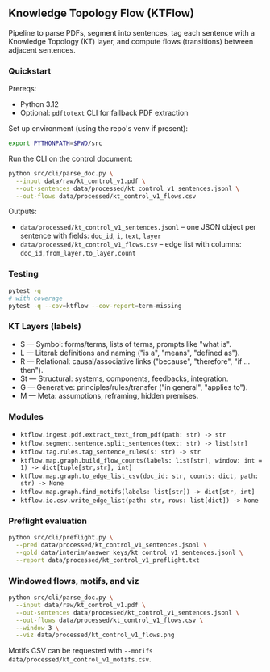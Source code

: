 ## Knowledge Topology Flow (KTFlow)

Pipeline to parse PDFs, segment into sentences, tag each sentence with a Knowledge Topology (KT) layer, and compute flows (transitions) between adjacent sentences.

### Quickstart

Prereqs:
- Python 3.12
- Optional: `pdftotext` CLI for fallback PDF extraction

Set up environment (using the repo's venv if present):

```bash
export PYTHONPATH=$PWD/src
```

Run the CLI on the control document:

```bash
python src/cli/parse_doc.py \
  --input data/raw/kt_control_v1.pdf \
  --out-sentences data/processed/kt_control_v1_sentences.jsonl \
  --out-flows data/processed/kt_control_v1_flows.csv
```

Outputs:
- `data/processed/kt_control_v1_sentences.jsonl` – one JSON object per sentence with fields: `doc_id`, `i`, `text`, `layer`
- `data/processed/kt_control_v1_flows.csv` – edge list with columns: `doc_id,from_layer,to_layer,count`

### Testing

```bash
pytest -q
# with coverage
pytest -q --cov=ktflow --cov-report=term-missing
```

### KT Layers (labels)

- S — Symbol: forms/terms, lists of terms, prompts like "what is".
- L — Literal: definitions and naming ("is a", "means", "defined as").
- R — Relational: causal/associative links ("because", "therefore", "if … then").
- St — Structural: systems, components, feedbacks, integration.
- G — Generative: principles/rules/transfer ("in general", "applies to").
- M — Meta: assumptions, reframing, hidden premises.

### Modules

- `ktflow.ingest.pdf.extract_text_from_pdf(path: str) -> str`
- `ktflow.segment.sentence.split_sentences(text: str) -> list[str]`
- `ktflow.tag.rules.tag_sentence_rules(s: str) -> str`
- `ktflow.map.graph.build_flow_counts(labels: list[str], window: int = 1) -> dict[tuple[str,str], int]`
- `ktflow.map.graph.to_edge_list_csv(doc_id: str, counts: dict, path: str) -> None`
- `ktflow.map.graph.find_motifs(labels: list[str]) -> dict[str, int]`
- `ktflow.io.csv.write_edge_list(path: str, rows: list[dict]) -> None`

### Preflight evaluation

```bash
python src/cli/preflight.py \
  --pred data/processed/kt_control_v1_sentences.jsonl \
  --gold data/interim/answer_keys/kt_control_v1_sentences.jsonl \
  --report data/processed/kt_control_v1_preflight.txt
```

### Windowed flows, motifs, and viz

```bash
python src/cli/parse_doc.py \
  --input data/raw/kt_control_v1.pdf \
  --out-sentences data/processed/kt_control_v1_sentences.jsonl \
  --out-flows data/processed/kt_control_v1_flows.csv \
  --window 3 \
  --viz data/processed/kt_control_v1_flows.png
```

Motifs CSV can be requested with `--motifs data/processed/kt_control_v1_motifs.csv`.


